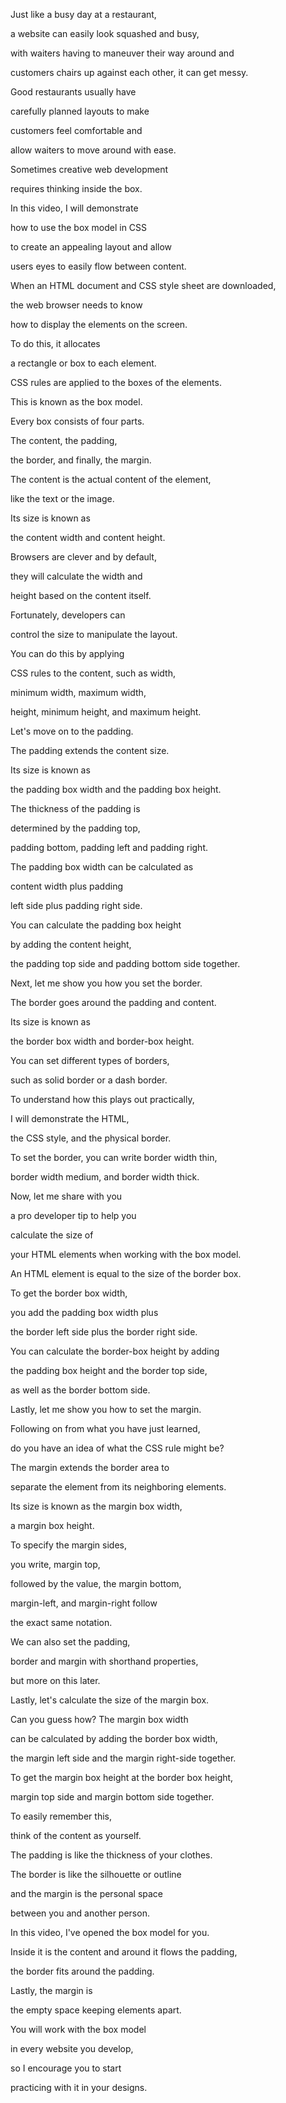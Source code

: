Just like a busy day at a restaurant, 

a website can easily look squashed and busy, 

with waiters having to maneuver their way around and 

customers chairs up against each other, it can get messy. 

Good restaurants usually have 

carefully planned layouts to make 

customers feel comfortable and 

allow waiters to move around with ease. 

Sometimes creative web development 

requires thinking inside the box. 

In this video, I will demonstrate 

how to use the box model in CSS 

to create an appealing layout and allow 

users eyes to easily flow between content. 

When an HTML document and CSS style sheet are downloaded, 

the web browser needs to know 

how to display the elements on the screen. 

To do this, it allocates 

a rectangle or box to each element. 

CSS rules are applied to the boxes of the elements. 

This is known as the box model. 

Every box consists of four parts. 

The content, the padding, 

the border, and finally, the margin. 

The content is the actual content of the element, 

like the text or the image. 

Its size is known as 

the content width and content height. 

Browsers are clever and by default, 

they will calculate the width and 

height based on the content itself. 

Fortunately, developers can 

control the size to manipulate the layout. 

You can do this by applying 

CSS rules to the content, such as width, 

minimum width, maximum width, 

height, minimum height, and maximum height. 

Let's move on to the padding. 

The padding extends the content size. 

Its size is known as 

the padding box width and the padding box height. 

The thickness of the padding is 

determined by the padding top, 

padding bottom, padding left and padding right. 

The padding box width can be calculated as 

content width plus padding 

left side plus padding right side. 

You can calculate the padding box height 

by adding the content height, 

the padding top side and padding bottom side together. 

Next, let me show you how you set the border. 

The border goes around the padding and content. 

Its size is known as 

the border box width and border-box height. 

You can set different types of borders, 

such as solid border or a dash border. 

To understand how this plays out practically, 

I will demonstrate the HTML, 

the CSS style, and the physical border. 

To set the border, you can write border width thin, 

border width medium, and border width thick. 

Now, let me share with you 

a pro developer tip to help you 

calculate the size of 

your HTML elements when working with the box model. 

An HTML element is equal to the size of the border box. 

To get the border box width, 

you add the padding box width plus 

the border left side plus the border right side. 

You can calculate the border-box height by adding 

the padding box height and the border top side, 

as well as the border bottom side. 

Lastly, let me show you how to set the margin. 

Following on from what you have just learned, 

do you have an idea of what the CSS rule might be? 

The margin extends the border area to 

separate the element from its neighboring elements. 

Its size is known as the margin box width, 

a margin box height. 

To specify the margin sides, 

you write, margin top, 

followed by the value, the margin bottom, 

margin-left, and margin-right follow 

the exact same notation. 

We can also set the padding, 

border and margin with shorthand properties, 

but more on this later. 

Lastly, let's calculate the size of the margin box. 

Can you guess how? The margin box width 

can be calculated by adding the border box width, 

the margin left side and the margin right-side together. 

To get the margin box height at the border box height, 

margin top side and margin bottom side together. 

To easily remember this, 

think of the content as yourself. 

The padding is like the thickness of your clothes. 

The border is like the silhouette or outline 

and the margin is the personal space 

between you and another person. 

In this video, I've opened the box model for you. 

Inside it is the content and around it flows the padding, 

the border fits around the padding. 

Lastly, the margin is 

the empty space keeping elements apart. 

You will work with the box model 

in every website you develop, 

so I encourage you to start 

practicing with it in your designs.